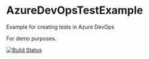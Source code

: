 # AzureDevOpsTestExample
Example for creating tests in Azure DevOps

For demo purposes.

[![Build Status](https://dev.azure.com/wrainaud/Pipeline%20Example/_apis/build/status/billrainaud.AzureDevOpsTestExample?branchName=main)](https://dev.azure.com/wrainaud/Pipeline%20Example/_build/latest?definitionId=1&branchName=main)